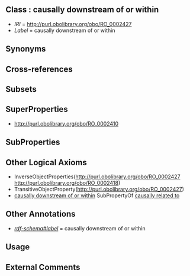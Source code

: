 
## Class : causally downstream of or within

 * *IRI* = http://purl.obolibrary.org/obo/RO_0002427
 * *Label* = causally downstream of or within

## Synonyms


## Cross-references


## Subsets


## SuperProperties

 * <http://purl.obolibrary.org/obo/RO_0002410>

## SubProperties


## Other Logical Axioms

 * InverseObjectProperties(<http://purl.obolibrary.org/obo/RO_0002427> <http://purl.obolibrary.org/obo/RO_0002418>)
 * TransitiveObjectProperty(<http://purl.obolibrary.org/obo/RO_0002427>)
 * [causally downstream of or within](../../RO/27/RO_0002427.md) SubPropertyOf [causally related to](../../RO/10/RO_0002410.md)

## Other Annotations

 * *[rdf-schema#label](../../el/rdf-schema#label.md)* = causally downstream of or within

## Usage


## External Comments

